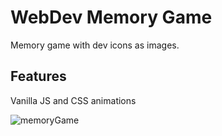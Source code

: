 # WebDev Memory Game

Memory game with dev icons as images.

## Features 

Vanilla JS and CSS animations


![memoryGame](https://github.com/BibianaBalBar/WebDev-Memory-Game/blob/master/imgs/memory.gif)